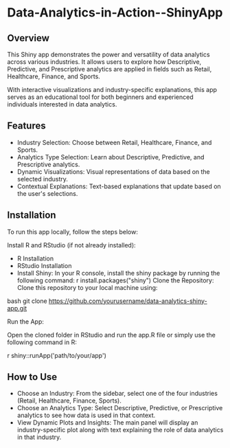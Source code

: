 # Data-Analytics-in-Action--ShinyApp
## Overview
This Shiny app demonstrates the power and versatility of data analytics across various industries. It allows users to explore how Descriptive, Predictive, and Prescriptive analytics are applied in fields such as Retail, Healthcare, Finance, and Sports.

With interactive visualizations and industry-specific explanations, this app serves as an educational tool for both beginners and experienced individuals interested in data analytics.

## Features
- Industry Selection: Choose between Retail, Healthcare, Finance, and Sports.
- Analytics Type Selection: Learn about Descriptive, Predictive, and Prescriptive analytics.
- Dynamic Visualizations: Visual representations of data based on the selected industry.
- Contextual Explanations: Text-based explanations that update based on the user's selections.



## Installation
To run this app locally, follow the steps below:

Install R and RStudio (if not already installed):

- R Installation
- RStudio Installation
- Install Shiny:
In your R console, install the shiny package by running the following command:
r
install.packages("shiny")
Clone the Repository:
Clone this repository to your local machine using:

bash
git clone https://github.com/yourusername/data-analytics-shiny-app.git

Run the App:

Open the cloned folder in RStudio and run the app.R file or simply use the following command in R:

r
shiny::runApp('path/to/your/app')

## How to Use
- Choose an Industry: From the sidebar, select one of the four industries (Retail, Healthcare, Finance, Sports).
- Choose an Analytics Type: Select Descriptive, Predictive, or Prescriptive analytics to see how data is used in that context.
- View Dynamic Plots and Insights: The main panel will display an industry-specific plot along with text explaining the role of data analytics in that industry.

